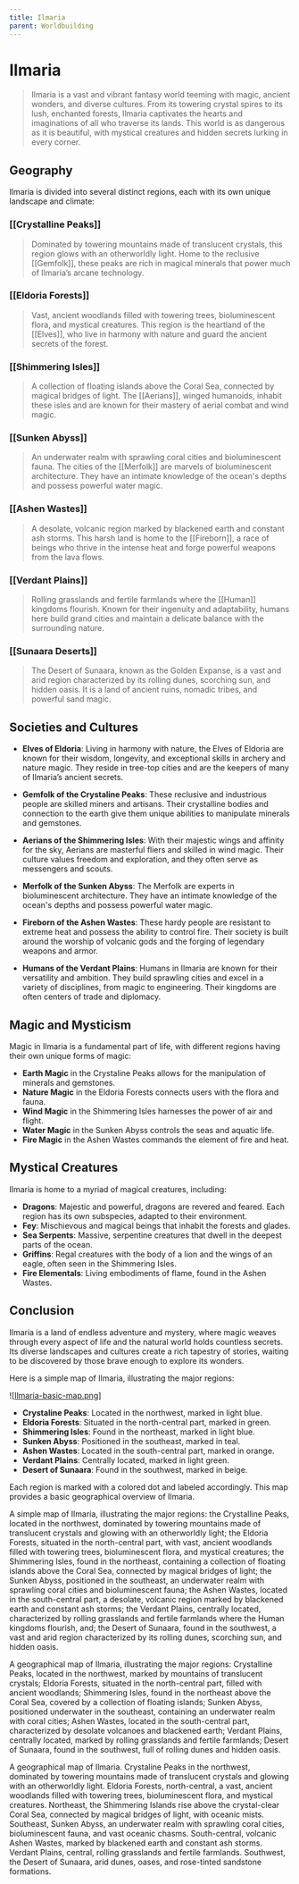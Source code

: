 ```yaml
---
title: Ilmaria
parent: Worldbuilding
---
```

# Ilmaria

> Ilmaria is a vast and vibrant fantasy world teeming with magic, ancient wonders, and diverse cultures. From its towering crystal spires to its lush, enchanted forests, Ilmaria captivates the hearts and imaginations of all who traverse its lands. This world is as dangerous as it is beautiful, with mystical creatures and hidden secrets lurking in every corner.

## Geography

Ilmaria is divided into several distinct regions, each with its own unique landscape and climate:

### [[Crystalline Peaks]]

> Dominated by towering mountains made of translucent crystals, this region glows with an otherworldly light. Home to the reclusive [[Gemfolk]], these peaks are rich in magical minerals that power much of Ilmaria’s arcane technology.

### [[Eldoria Forests]]

> Vast, ancient woodlands filled with towering trees, bioluminescent flora, and mystical creatures. This region is the heartland of the [[Elves]], who live in harmony with nature and guard the ancient secrets of the forest.

### [[Shimmering Isles]]

> A collection of floating islands above the Coral Sea, connected by magical bridges of light. The [[Aerians]], winged humanoids, inhabit these isles and are known for their mastery of aerial combat and wind magic.

### [[Sunken Abyss]]

> An underwater realm with sprawling coral cities and bioluminescent fauna. The cities of the [[Merfolk]] are marvels of bioluminescent architecture. They have an intimate knowledge of the ocean's depths and possess powerful water magic.

### [[Ashen Wastes]]

> A desolate, volcanic region marked by blackened earth and constant ash storms. This harsh land is home to the [[Fireborn]], a race of beings who thrive in the intense heat and forge powerful weapons from the lava flows.

### [[Verdant Plains]]

> Rolling grasslands and fertile farmlands where the [[Human]] kingdoms flourish. Known for their ingenuity and adaptability, humans here build grand cities and maintain a delicate balance with the surrounding nature.

### [[Sunaara Deserts]]

> The Desert of Sunaara, known as the Golden Expanse, is a vast and arid region characterized by its rolling dunes, scorching sun, and hidden oasis. It is a land of ancient ruins, nomadic tribes, and powerful sand magic.

## Societies and Cultures

- **Elves of Eldoria**: Living in harmony with nature, the Elves of Eldoria are known for their wisdom, longevity, and exceptional skills in archery and nature magic. They reside in tree-top cities and are the keepers of many of Ilmaria’s ancient secrets.

- **Gemfolk of the Crystaline Peaks**: These reclusive and industrious people are skilled miners and artisans. Their crystalline bodies and connection to the earth give them unique abilities to manipulate minerals and gemstones.

- **Aerians of the Shimmering Isles**: With their majestic wings and affinity for the sky, Aerians are masterful fliers and skilled in wind magic. Their culture values freedom and exploration, and they often serve as messengers and scouts.

- **Merfolk of the Sunken Abyss**: The Merfolk are experts in bioluminescent architecture. They have an intimate knowledge of the ocean's depths and possess powerful water magic. 

- **Fireborn of the Ashen Wastes**: These hardy people are resistant to extreme heat and possess the ability to control fire. Their society is built around the worship of volcanic gods and the forging of legendary weapons and armor.

- **Humans of the Verdant Plains**: Humans in Ilmaria are known for their versatility and ambition. They build sprawling cities and excel in a variety of disciplines, from magic to engineering. Their kingdoms are often centers of trade and diplomacy.

## Magic and Mysticism

Magic in Ilmaria is a fundamental part of life, with different regions having their own unique forms of magic:

- **Earth Magic** in the Crystaline Peaks allows for the manipulation of minerals and gemstones.
- **Nature Magic** in the Eldoria Forests connects users with the flora and fauna.
- **Wind Magic** in the Shimmering Isles harnesses the power of air and flight.
- **Water Magic** in the Sunken Abyss controls the seas and aquatic life.
- **Fire Magic** in the Ashen Wastes commands the element of fire and heat.

## Mystical Creatures

Ilmaria is home to a myriad of magical creatures, including:

- **Dragons**: Majestic and powerful, dragons are revered and feared. Each region has its own subspecies, adapted to their environment.
- **Fey**: Mischievous and magical beings that inhabit the forests and glades.
- **Sea Serpents**: Massive, serpentine creatures that dwell in the deepest parts of the ocean.
- **Griffins**: Regal creatures with the body of a lion and the wings of an eagle, often seen in the Shimmering Isles.
- **Fire Elementals**: Living embodiments of flame, found in the Ashen Wastes.

## Conclusion

Ilmaria is a land of endless adventure and mystery, where magic weaves through every aspect of life and the natural world holds countless secrets. Its diverse landscapes and cultures create a rich tapestry of stories, waiting to be discovered by those brave enough to explore its wonders.

Here is a simple map of Ilmaria, illustrating the major regions:

![[Ilmaria-basic-map.png]]

- **Crystaline Peaks**: Located in the northwest, marked in light blue.
- **Eldoria Forests**: Situated in the north-central part, marked in green.
- **Shimmering Isles**: Found in the northeast, marked in light blue.
- **Sunken Abyss**: Positioned in the southeast, marked in teal.
- **Ashen Wastes**: Located in the south-central part, marked in orange.
- **Verdant Plains**: Centrally located, marked in light green.
- **Desert of Sunaara**: Found in the southwest, marked in beige.

Each region is marked with a colored dot and labeled accordingly. This map provides a basic geographical overview of Ilmaria.

A simple map of Ilmaria, illustrating the major regions: the Crystalline Peaks, located in the northwest, dominated by towering mountains made of translucent crystals and glowing with an otherworldly light; the Eldoria Forests, situated in the north-central part, with vast, ancient woodlands filled with towering trees, bioluminescent flora, and mystical creatures; the Shimmering Isles, found in the northeast, containing a collection of floating islands above the Coral Sea, connected by magical bridges of light; the Sunken Abyss, positioned in the southeast, an underwater realm with sprawling coral cities and bioluminescent fauna; the Ashen Wastes, located in the south-central part, a desolate, volcanic region marked by blackened earth and constant ash storms; the Verdant Plains, centrally located, characterized by rolling grasslands and fertile farmlands where the Human kingdoms flourish, and; the Desert of Sunaara, found in the southwest, a vast and arid region characterized by its rolling dunes, scorching sun, and hidden oasis.

A geographical map of Ilmaria, illustrating the major regions: Crystalline Peaks, located in the northwest, marked by mountains of translucent crystals; Eldoria Forests, situated in the north-central part, filled with ancient woodlands; Shimmering Isles, found in the northeast above the Coral Sea, covered by a collection of floating islands; Sunken Abyss, positioned underwater in the southeast, containing an underwater realm with coral cities; Ashen Wastes, located in the south-central part, characterized by desolate volcanoes and blackened earth; Verdant Plains, centrally located, marked by rolling grasslands and fertile farmlands; Desert of Sunaara, found in the southwest, full of rolling dunes and hidden oasis.

A geographical map of Ilmaria. Crystaline Peaks in the northwest, dominated by towering mountains made of translucent crystals and glowing with an otherworldly light. Eldoria Forests, north-central, a vast, ancient woodlands filled with towering trees, bioluminescent flora, and mystical creatures. Northeast, the Shimmering Islands rise above the crystal-clear Coral Sea, connected by magical bridges of light, with oceanic mists. Southeast, Sunken Abyss, an underwater realm with sprawling coral cities, bioluminescent fauna, and vast oceanic chasms. South-central, volcanic Ashen Wastes, marked by blackened earth and constant ash storms. Verdant Plains, central, rolling grasslands and fertile farmlands. Southwest, the Desert of Sunaara, arid dunes, oases, and rose-tinted sandstone formations.


[//begin]: # "Autogenerated link references for markdown compatibility"
[Ilmaria-basic-map.png]: ../attachments/Ilmaria-basic-map.png "Ilmaria-basic-map.png"
[//end]: # "Autogenerated link references"
